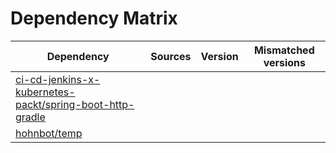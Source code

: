 # Dependency Matrix

Dependency | Sources | Version | Mismatched versions
---------- | ------- | ------- | -------------------
[ci-cd-jenkins-x-kubernetes-packt/spring-boot-http-gradle](https://github.com/ci-cd-jenkins-x-kubernetes-packt/spring-boot-http-gradle.git) |  | []() | 
[hohnbot/temp](https://github.com/hohnbot/temp.git) |  | []() | 
